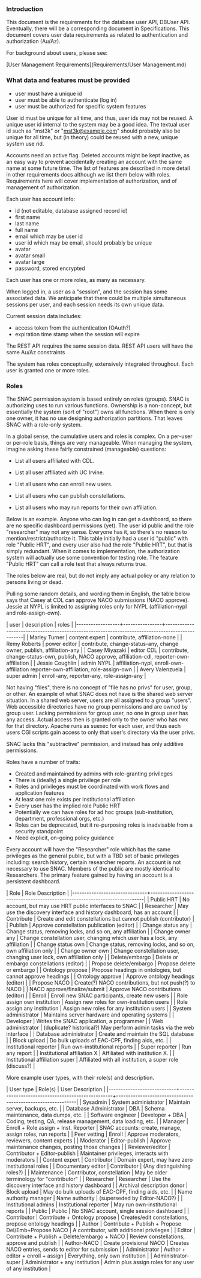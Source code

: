 
### Introduction

This document is the requirements for the database user API, DBUser API. Eventually, there will be a
corresponding document in Specifications. This document covers user data requirements as related to
authentication and authorization (Au/Az).

For background about users, please see:

[User Management Requirements](Requirements/User Management.md)

### What data and features must be provided

- user must have a unique id 
- user must be able to authenticate (log in)
- user must be authorized for specific system features

User id must be unique for all time, and thus, user ids may not be reused. A unique user id internal to the
system may be a good idea. The textual user id such as "mst3k" or "mst3k@example.com" should probably also be
unique for all time, but (in theory) could be reused with a new, unique system use rid.

Accounts need an active flag. Deleted accounts might be kept inactive, as an easy way to prevent accidentally
creating an account with the same name at some future time. 
The list of features are described in more detail in other requirements docs although we list them below with
roles. Requirements here will cover implementation of authorization, and of management of authorization.

Each user has account info: 

- id (not editable, database assigned record id)
- first name
- last name
- full name
- email which may be user id
- user id which may be email, should probably be unique
- avatar
- avatar small
- avatar large
- password, stored encrypted

Each user has one or more roles, as many as necessary.

When logged in, a user as a "session", and the session has some associated data. We anticipate that there
could be multiple simultaneous sessions per user, and each session needs its own unique data. 

Current session data includes:

- access token from the authentication (OAuth?)
- expiration time stamp when the session will expire

The REST API requires the same session data. REST API users will have the same Au/Az constraints

The system has roles conceptually, extensively integrated throughout. Each user is granted one or more roles.

### Roles

The SNAC permission system is based entirely on roles (groups). SNAC is authorizing uses to run various
functions. Ownership is a non-concept, but essentially the system (sort of "root") owns all functions. When
there is only one owner, it has no use designing authorization partitions. That leaves SNAC with a
role-only system.

In a global sense, the cumulative users and roles is complex. On a per-user or per-role basis, things are very
manageable. When managing the system, imagine asking these fairly constrained (manageable) questions:

- List all users affiliated with CDL.

- List all user affiliated with UC Irvine.

- List all users who can enroll new users.

- List all users who can publish constellations.

- List all users who may run reports for their own affiliation.

Below is an example. Anyone who can log in can get a dashboard, so there are no specific dashboard permissions
(yet). The user id public and the role "researcher" may not any sense. Everyone has it, so there's no reason to
mention/restrict/authorize it. This table initially had a user id "public" with role "Public HRT", and every
user also had the role "Public HRT", but that is simply redundant. When it comes to implementation, the
authorization system will actually use some convention for testing role. The feature "Public HRT" can call a
role test that always returns true.

The roles below are real, but do not imply any actual policy or any relation to persons living or dead.

Pulling some random details, and wording them in English, the table below says that Casey at CDL can approve
NACO submissions (NACO approve). Jessie at NYPL is limited to assigning roles only for NYPL (affiliation-nypl
and role-assign-own).


| user             | description    | roles                                                                                           |
|------------------+----------------+-------------------------------------------------------------------------------------------------|
| Marley Turner    | content expert | contribute, affiliation-none                                                                    |
| Remy Roberts     | power editor   | contribute, change-status-any, change owner, publish, affiliation-any                           |
| Casey Miyazaki   | editor CDL     | contribute, change-status-own, publish, NACO approve, affiliation-cdl, reporter-own-affiliation |
| Jessie Coughlin  | admin NYPL     | affiliation-nypl, enroll-own-affiliation reporter-own-affiliation, role-assign-own              |
| Avery Valenzuela | super admin    | enroll-any, reporter-any, role-assign-any                                                       |



Not having "files", there is no concept of "file has no privs" for user, group, or other. An example of what
SNAC does not have is the shared web server situation. In a shared web server, users are all assigned to a
group "users". Web accessible directories have no group permissions and are owned by group user. Lacking
permissions for group user, no one in group user has any access. Actual access then is granted only to the
owner who has rwx for that directory. Apache runs as suexec for each user, and thus each users CGI scripts
gain access to only that user's directory via the user privs.

SNAC lacks this "subtractive" permission, and instead has only additive permissions.

Roles have a number of traits:

- Created and maintained by admins with role-granting privileges
- There is (ideally) a single privilege per role
- Roles and privileges must be coordinated with work flows and application features
- At least one role exists per institutional affiliation
- Every user has the implied role Public HRT
- Potentially we can have roles for ad hoc groups (sub-institution, department, professional orgs, etc.)
- Roles can be deprecated, but it re-purposing roles is inadvisable from a security standpoint
- Need explicit, on-going policy guidance
   

Every account will have the "Researcher" role which has the same privileges as the general public, but with a
TBD set of basic privileges including: search history, certain researcher reports. An account is not necessary
to use SNAC. Members of the public are mostly identical to Researchers. The primary feature gained by having
an account is a persistent dashboard.


| Role                          | Role Description                                                          |
|-------------------------------+---------------------------------------------------------------------------|
| Public HRT                    | No account, but may use HRT public interfaces to SNAC                     |
| Researcher                    | May use the discovery interface and history dashboard, has an account     |
| Contribute                    | Create and edit constellations but cannot publish (contributor)           |
| Publish                       | Approve constellation publication (editor)                                |
| Change status any             | Change status, removing locks, and so on, any affiliation                 |
| Change owner any              | Change constellation user, changing which user has a lock, any affiliation |
| Change status own             | Change status, removing locks, and so on, own affiliation only            |
| Change owner own              | Change constellation user, changing user lock, own affiliation only       |
| Delete/embargo                | Delete or embargo constellations  (editor)                                |
| Propose delete/embargo        | Propose delete or embargo                                                 |
| Ontology propose              | Propose headings in ontologies, but cannot approve headings               |
| Ontology approve              | Approve ontology headings (editor)                                        |
| Propose NACO                  | Create(?) NACO contributions, but not push(?) to NACO                     |
| NACO approve/finalize/submit  | Approve NACO contributions (editor)                                      |
| Enroll                        | Enroll new SNAC participants, create new users                            |
| Role assign own institution   | Assign new roles for own-institution users                                |
| Role assign any institution   | Assign new roles for any institution users                                |
| System administrator          | Maintains server hardware and operating systems                           |
| Developer                     | Writes the SNAC application, a programmer                                 |
| Web administrator             | (duplicate? historical?) May perform admin tasks via the web interface    |
| Database administrator        | Create and maintain the SQL database                                      |
| Block upload                  | Do bulk uploads of EAC-CPF, finding aids, etc.                            |
| Institutional reporter        | Run own-institutional reports                                             |
| Super reporter                | Run any report                                                            |
| Institutional affiliation X     | Affiliated with institution X.                                            |
| Institutional affiliation super | Affiliated with all institution, a super role (discuss?)                   |


More example user types, with their role(s) and description.


| User type                  | Role(s)                                          | User Description                                            |
|----------------------------+--------------------------------------------------+-------------------------------------------------------------|
| Sysadmin                   | System administrator                             | Maintain server, backups, etc.                              |
| Database Administrator     | DBA                                              | Schema maintenance, data dumps, etc.                        |
| Software engineer          | Developer + DBA                                  | Coding, testing, QA, release management, data loading, etc. |
| Manager                    | Enroll + Role assign + Inst. Reporter            | SNAC accounts: create, manage, assign roles, run reports    |
| Peer vetting               | Enroll                                           | Approve moderators, reviewers, content experts              |
| Moderator                  | Editor-publish                                   | Approve maintenance changes, posting those changes          |
| Reviewer/editor            | Contributor + Editor-publish                     | Maintainer privileges, interacts with moderators            |
| Content expert             | Contributor                                      | Domain expert, may have zero institutional roles            |
| Documentary editor         | Contributor                                      | (Any distinguishing roles?)                                 |
| Maintenance                | Contributor, constellation                       | May be older terminology for "contributor"                  |
| Researcher                 | Researcher                                       | Use the discovery interface and history dashboard           |
| Archival description donor | Block upload                                     | May do bulk uploads of EAC-CPF, finding aids, etc.          |
| Name authority manager     | Name authority                                   | (superseded by Editor-NACO?)                                |
| Institutional admins       | Institutional reporter                           | May run own-institutional reports                           |
| Public                     | Public                                           | No SNAC account, single session dashboard                   |
| Contributor                | Contribute + Ontology propose                   | Creates/edit constellations, propose ontology headings      |
| Author                     | Contribute + Publish + Propose Del/Emb+Propose NACO | A contributor, with additional privileges                   |
| Editor                     | Contribute + Publish + Delete/embargo + NACO    | Review constellations, approve and publish                  |
| Author-NACO                | Create provisional NACO                          | Creates NACO entries, sends to editor for submission        |
| Administrator              | Author + editor + enroll + assign                | Everything, only own institution                            |
| Administrator-super        | Administrator + any institution                  | Admin plus assign roles for any user of any institution     |





